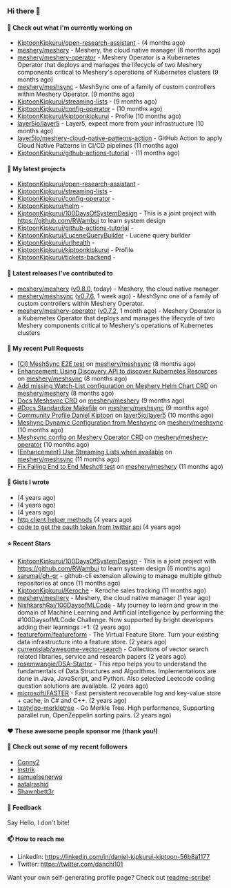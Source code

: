 
### Hi there 👋

#### 👷 Check out what I'm currently working on

- [KiptoonKipkurui/open-research-assistant](https://github.com/KiptoonKipkurui/open-research-assistant) -  (4 months ago)
- [meshery/meshery](https://github.com/meshery/meshery) - Meshery, the cloud native manager (8 months ago)
- [meshery/meshery-operator](https://github.com/meshery/meshery-operator) - Meshery Operator is a Kubernetes Operator that deploys and manages the lifecycle of two Meshery components critical to Meshery&#39;s operations of Kubernetes clusters (9 months ago)
- [meshery/meshsync](https://github.com/meshery/meshsync) - MeshSync one of a family of custom controllers within Meshery Operator. (9 months ago)
- [KiptoonKipkurui/streaming-lists](https://github.com/KiptoonKipkurui/streaming-lists) -  (9 months ago)
- [KiptoonKipkurui/config-operator](https://github.com/KiptoonKipkurui/config-operator) -  (10 months ago)
- [KiptoonKipkurui/kiptoonkipkurui](https://github.com/KiptoonKipkurui/kiptoonkipkurui) - Profile (10 months ago)
- [layer5io/layer5](https://github.com/layer5io/layer5) - Layer5, expect more from your infrastructure (10 months ago)
- [layer5io/meshery-cloud-native-patterns-action](https://github.com/layer5io/meshery-cloud-native-patterns-action) - GitHub Action to apply Cloud Native Patterns in CI/CD pipelines (11 months ago)
- [KiptoonKipkurui/github-actions-tutorial](https://github.com/KiptoonKipkurui/github-actions-tutorial) -  (11 months ago)

#### 🌱 My latest projects

- [KiptoonKipkurui/open-research-assistant](https://github.com/KiptoonKipkurui/open-research-assistant) - 
- [KiptoonKipkurui/streaming-lists](https://github.com/KiptoonKipkurui/streaming-lists) - 
- [KiptoonKipkurui/config-operator](https://github.com/KiptoonKipkurui/config-operator) - 
- [KiptoonKipkurui/helm](https://github.com/KiptoonKipkurui/helm) - 
- [KiptoonKipkurui/100DaysOfSystemDesign](https://github.com/KiptoonKipkurui/100DaysOfSystemDesign) - This is a joint project with https://github.com/RWambui to learn system design
- [KiptoonKipkurui/github-actions-tutorial](https://github.com/KiptoonKipkurui/github-actions-tutorial) - 
- [KiptoonKipkurui/LuceneQueryBuilder](https://github.com/KiptoonKipkurui/LuceneQueryBuilder) - Lucene query builder
- [KiptoonKipkurui/urlhealth](https://github.com/KiptoonKipkurui/urlhealth) - 
- [KiptoonKipkurui/kiptoonkipkurui](https://github.com/KiptoonKipkurui/kiptoonkipkurui) - Profile
- [KiptoonKipkurui/tickets-backend](https://github.com/KiptoonKipkurui/tickets-backend) - 

#### 🔭 Latest releases I've contributed to

- [meshery/meshery](https://github.com/meshery/meshery) ([v0.8.0](https://github.com/meshery/meshery/releases/tag/v0.8.0), today) - Meshery, the cloud native manager
- [meshery/meshsync](https://github.com/meshery/meshsync) ([v0.7.6](https://github.com/meshery/meshsync/releases/tag/v0.7.6), 1 week ago) - MeshSync one of a family of custom controllers within Meshery Operator.
- [meshery/meshery-operator](https://github.com/meshery/meshery-operator) ([v0.7.2](https://github.com/meshery/meshery-operator/releases/tag/v0.7.2), 1 month ago) - Meshery Operator is a Kubernetes Operator that deploys and manages the lifecycle of two Meshery components critical to Meshery&#39;s operations of Kubernetes clusters

#### 🔨 My recent Pull Requests

- [[CI] MeshSync E2E  test](https://github.com/meshery/meshsync/pull/286) on [meshery/meshsync](https://github.com/meshery/meshsync) (8 months ago)
- [Enhancement: Using Discovery API to discover Kubernetes Resources](https://github.com/meshery/meshsync/pull/284) on [meshery/meshsync](https://github.com/meshery/meshsync) (8 months ago)
- [Add missing Watch-List configuration on Meshery Helm Chart CRD](https://github.com/meshery/meshery/pull/9562) on [meshery/meshery](https://github.com/meshery/meshery) (8 months ago)
- [Docs Meshsync CRD](https://github.com/meshery/meshery/pull/9463) on [meshery/meshery](https://github.com/meshery/meshery) (9 months ago)
- [#Docs Standardize Makefile](https://github.com/meshery/meshsync/pull/273) on [meshery/meshsync](https://github.com/meshery/meshsync) (9 months ago)
- [Community Profile Daniel Kiptoon](https://github.com/layer5io/layer5/pull/5078) on [layer5io/layer5](https://github.com/layer5io/layer5) (10 months ago)
- [Meshync Dynamic Configuration from Meshsync](https://github.com/meshery/meshsync/pull/258) on [meshery/meshsync](https://github.com/meshery/meshsync) (10 months ago)
- [Meshsync config on Meshery Operator CRD](https://github.com/meshery/meshery-operator/pull/533) on [meshery/meshery-operator](https://github.com/meshery/meshery-operator) (10 months ago)
- [ [Enhancement] Use Streaming Lists when available](https://github.com/meshery/meshsync/pull/255) on [meshery/meshsync](https://github.com/meshery/meshsync) (11 months ago)
- [Fix Failing End to End Meshctl test](https://github.com/meshery/meshery/pull/8973) on [meshery/meshery](https://github.com/meshery/meshery) (11 months ago)


#### 📓 Gists I wrote

- [](https://gist.github.com/75f8e6859120ff76384203162ff71031) (4 years ago)
- [](https://gist.github.com/36d123dbcfae3aa16c9fa05d14b77e70) (4 years ago)
- [](https://gist.github.com/03aa6a9e4d1f6e83ffe6ce69bac8ade0) (4 years ago)
- [http client helper methods](https://gist.github.com/42b4af13921bcb86f7f2aa61d76dc5f3) (4 years ago)
- [code to get the oauth token from twitter api](https://gist.github.com/4f857e433d186cdd79501c0bd4bff8b9) (4 years ago)

#### ⭐ Recent Stars

- [KiptoonKipkurui/100DaysOfSystemDesign](https://github.com/KiptoonKipkurui/100DaysOfSystemDesign) - This is a joint project with https://github.com/RWambui to learn system design (6 months ago)
- [sarumaj/gh-gr](https://github.com/sarumaj/gh-gr) - github-cli extension allowing to manage multiple github repositories at once (11 months ago)
- [KiptoonKipkurui/Keroche](https://github.com/KiptoonKipkurui/Keroche) - Keroche sales tracking (11 months ago)
- [meshery/meshery](https://github.com/meshery/meshery) - Meshery, the cloud native manager (1 year ago)
- [NishkarshRaj/100DaysofMLCode](https://github.com/NishkarshRaj/100DaysofMLCode) - My journey to learn and grow in the domain of Machine Learning and Artificial Intelligence by performing the #100DaysofMLCode Challenge. Now supported by bright developers adding their learnings :&#43;1: (2 years ago)
- [featureform/featureform](https://github.com/featureform/featureform) - The Virtual Feature Store. Turn your existing data infrastructure into a feature store. (2 years ago)
- [currentslab/awesome-vector-search](https://github.com/currentslab/awesome-vector-search) - Collections of vector search related libraries, service and research papers (2 years ago)
- [rosemwangie/DSA-Starter](https://github.com/rosemwangie/DSA-Starter) - This repo helps you to understand the fundamentals of Data Structures and Algorithms. Implementations are done in Java, JavaScript, and Python. Also selected Leetcode coding question solutions are available.  (2 years ago)
- [microsoft/FASTER](https://github.com/microsoft/FASTER) - Fast persistent recoverable log and key-value store &#43; cache, in C# and C&#43;&#43;. (2 years ago)
- [txaty/go-merkletree](https://github.com/txaty/go-merkletree) - Go Merkle Tree. High performance, Supporting parallel run, OpenZeppelin sorting pairs. (2 years ago)

#### ❤️ These awesome people sponsor me (thank you!)


#### 👯 Check out some of my recent followers

- [Conny2](https://github.com/Conny2)
- [instrik](https://github.com/instrik)
- [samuelsenerwa](https://github.com/samuelsenerwa)
- [aatalrashid](https://github.com/aatalrashid)
- [Shawnbett3r](https://github.com/Shawnbett3r)

#### 💬 Feedback

Say Hello, I don't bite!

#### 📫 How to reach me
- LinkedIn: https://linkedin.com/in/daniel-kipkurui-kiptoon-56b8a1177
- Twitter: https://twitter.com/danchi101


Want your own self-generating profile page? Check out [readme-scribe](https://github.com/muesli/readme-scribe)!
